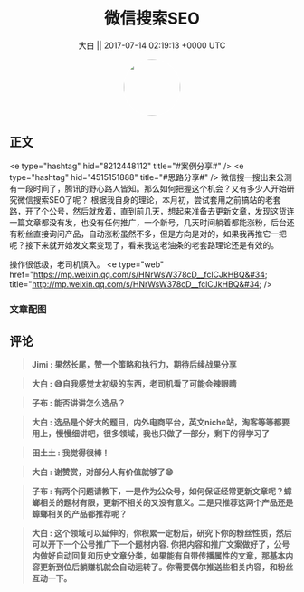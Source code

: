 <h1 align="center">微信搜索SEO</h1>




<p align="center">
    <a>大白 || 2017-07-14 02:19:13 &#43;0000 UTC</a>
</p>

<div align="center">
    <img src="https://images.zsxq.com/FlDC1V6tw0ku-PdNnDcAStDZxgt5?e=1590940799&amp;token=kIxbL07-8jAj8w1n4s9zv64FuZZNEATmlU_Vm6zD:lWk5F_EA_Jzbakub19XV3Bp-d6Y=" width="100" height="100" style="border:1px solid;border-radius:50%; color:#ffffff"/>
</div>




## 正文

<div>
&lt;e type=&#34;hashtag&#34; hid=&#34;8212448112&#34; title=&#34;#案例分享#&#34; /&gt; &lt;e type=&#34;hashtag&#34; hid=&#34;4515151888&#34; title=&#34;#思路分享#&#34; /&gt;  微信搜一搜出来公测有一段时间了，腾讯的野心路人皆知。那么如何把握这个机会？又有多少人开始研究微信搜索SEO了呢？ 根据我自身的理论，本月初，尝试套用之前搞站的老套路，开了个公号，然后就放着，直到前几天，想起来准备去更新文章，发现这货连一篇文章都没有发，也没有任何推广，一个新号，几天时间躺着都能涨粉，后台还有粉丝直接询问产品，自动涨粉虽然不多，但是方向是对的，如果我再推它一把呢？接下来就开始发文案变现了，看来我这老油条的老套路理论还是有效的。

操作很低级，老司机慎入。
&lt;e type=&#34;web&#34; href=&#34;https://mp.weixin.qq.com/s/HNrWsW378cD__fclCJkHBQ&#34; title=&#34;http://mp.weixin.qq.com/s/HNrWsW378cD__fclCJkHBQ&#34; /&gt;
</div>

### 文章配图

<div class="image" align="center">

</div>


## 评论

<div align="left">
<div>

<blockquote >
<span> <strong>Jimi : 果然长尾，赞一个策略和执行力，期待后续战果分享 </strong></span>
</blockquote>

<blockquote >
<span> <strong>大白 : 😅自我感觉太初级的东西，老司机看了可能会辣眼睛 </strong></span>
</blockquote>

<blockquote >
<span> <strong>子布 : 能否讲讲怎么选品？ </strong></span>
</blockquote>

<blockquote >
<span> <strong>大白 : 选品是个好大的题目，内外电商平台，英文niche站，淘客等等都要用上，慢慢细讲吧，很多领域，我也只做了一部分，剩下的得学习了 </strong></span>
</blockquote>

<blockquote >
<span> <strong>田土土 : 我觉得很棒！ </strong></span>
</blockquote>

<blockquote >
<span> <strong>大白 : 谢赞赏，对部分人有价值就够了😄 </strong></span>
</blockquote>

<blockquote >
<span> <strong>子布 : 有两个问题请教下，一是作为公众号，如何保证经常更新文章呢？蟑螂相关的题材有限，更新不相关的又没有意义。二是只推荐这两个产品还是蟑螂相关的产品都推荐呢？ </strong></span>
</blockquote>

<blockquote >
<span> <strong>大白 : 这个领域可以延伸的，你积累一定粉后，研究下你的粉丝性质，然后可以开下一个公号推广下一个题材内容. 你把内容和推广文案做好了，公号内做好自动回复和历史文章分类，如果能有自带传播属性的文章，那基本内容更新到位后躺赚机就会自动运转了。你需要偶尔推送些相关内容，和粉丝互动一下。 </strong></span>
</blockquote>

</div>
</div>